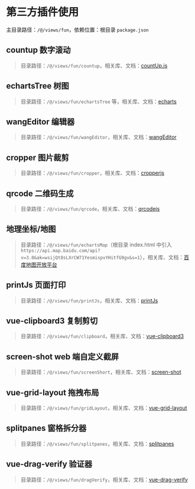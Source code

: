 # 第三方插件使用

主目录路径：`/@/views/fun`，依赖位置：根目录 `package.json`

## countup 数字滚动

> 目录路径：`/@/views/fun/countup`，相关库、文档：[countUp.js](https://github.com/inorganik/countUp.js)

## echartsTree 树图

> 目录路径：`/@/views/fun/echartsTree` 等，相关库、文档：[echarts](https://github.com/apache/echarts)

## wangEditor 编辑器

> 目录路径：`/@/views/fun/wangEditor`，相关库、文档：[wangEditor](https://github.com/wangeditor-team/wangEditor)

## cropper 图片裁剪

> 目录路径：`/@/views/fun/cropper`，相关库、文档：[cropperjs](https://github.com/fengyuanchen/cropperjs)

## qrcode 二维码生成

> 目录路径：`/@/views/fun/qrcode`，相关库、文档：[qrcodejs](https://github.com/davidshimjs/qrcodejs)

## 地理坐标/地图

> 目录路径：`/@/views/fun/echartsMap`（根目录 index.html 中引入 `https://api.map.baidu.com/api?v=3.0&ak=wsijQt8sLXrCW71YesmispvYHitfG9gv&s=1`），相关库、文档：[百度地图开放平台](https://lbsyun.baidu.com/)

## printJs 页面打印

> 目录路径：`/@/views/fun/printJs`，相关库、文档：[printJs](https://github.com/crabbly/Print.js)

## vue-clipboard3 复制剪切

> 目录路径：`/@/views/fun/clipboard`，相关库、文档：[vue-clipboard3](https://github.com/JamieCurnow/vue-clipboard3)

## screen-shot web 端自定义截屏

> 目录路径：`/@/views/fun/screenShort`，相关库、文档：[screen-shot](https://github.com/likaia/screen-shot)

## vue-grid-layout 拖拽布局

> 目录路径：`/@/views/fun/gridLayout`，相关库、文档：[vue-grid-layout](https://github.com/jbaysolutions/vue-grid-layout)

## splitpanes 窗格拆分器

> 目录路径：`/@/views/fun/splitpanes`，相关库、文档：[splitpanes](https://github.com/antoniandre/splitpanes)

## vue-drag-verify 验证器

> 目录路径：`/@/views/fun/dragVerify`，相关库、文档：[vue-drag-verify](https://github.com/yimijianfang/vue-drag-verify)
